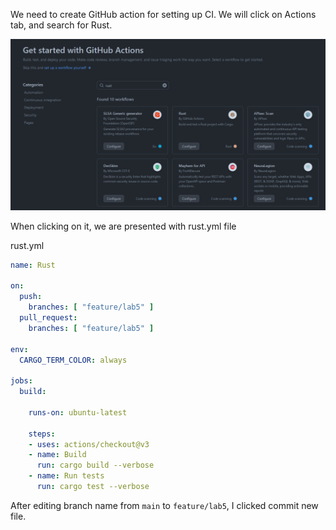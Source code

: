 We need to create GitHub action for setting up CI.
We will click on Actions tab, and search for Rust.

![s1.png](s1.png)

When clicking on it, we are presented with rust.yml file

rust.yml

```yaml
name: Rust

on:
  push:
    branches: [ "feature/lab5" ]
  pull_request:
    branches: [ "feature/lab5" ]

env:
  CARGO_TERM_COLOR: always

jobs:
  build:

    runs-on: ubuntu-latest

    steps:
    - uses: actions/checkout@v3
    - name: Build
      run: cargo build --verbose
    - name: Run tests
      run: cargo test --verbose
```

After editing branch name from `main` to `feature/lab5`, I clicked commit new file.
